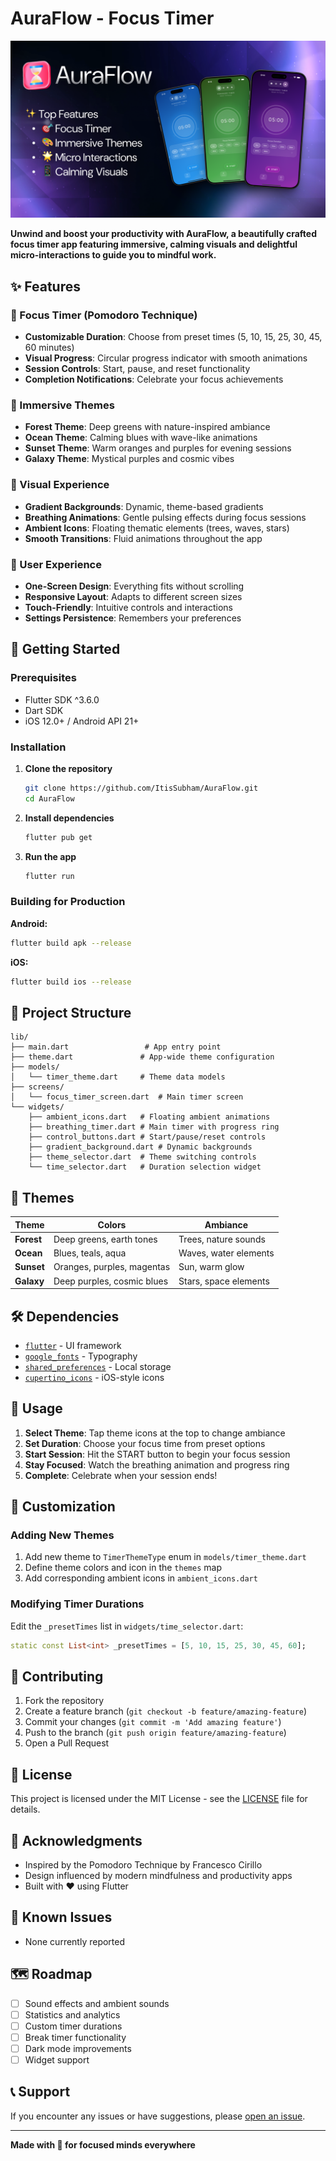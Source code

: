 # AuraFlow - Focus Timer

![Preview](./️AuraFlow.png)

**Unwind and boost your productivity with AuraFlow, a beautifully crafted focus timer app featuring immersive, calming visuals and delightful micro-interactions to guide you to mindful work.**

## ✨ Features

### 🎯 Focus Timer (Pomodoro Technique)

- **Customizable Duration**: Choose from preset times (5, 10, 15, 25, 30, 45, 60 minutes)
- **Visual Progress**: Circular progress indicator with smooth animations
- **Session Controls**: Start, pause, and reset functionality
- **Completion Notifications**: Celebrate your focus achievements

### 🎨 Immersive Themes

- **Forest Theme**: Deep greens with nature-inspired ambiance
- **Ocean Theme**: Calming blues with wave-like animations
- **Sunset Theme**: Warm oranges and purples for evening sessions
- **Galaxy Theme**: Mystical purples and cosmic vibes

### 🌟 Visual Experience

- **Gradient Backgrounds**: Dynamic, theme-based gradients
- **Breathing Animations**: Gentle pulsing effects during focus sessions
- **Ambient Icons**: Floating thematic elements (trees, waves, stars)
- **Smooth Transitions**: Fluid animations throughout the app

### 📱 User Experience

- **One-Screen Design**: Everything fits without scrolling
- **Responsive Layout**: Adapts to different screen sizes
- **Touch-Friendly**: Intuitive controls and interactions
- **Settings Persistence**: Remembers your preferences

## 🚀 Getting Started

### Prerequisites

- Flutter SDK ^3.6.0
- Dart SDK
- iOS 12.0+ / Android API 21+

### Installation

1. **Clone the repository**

   ```bash
   git clone https://github.com/ItisSubham/AuraFlow.git
   cd AuraFlow
   ```

2. **Install dependencies**

   ```bash
   flutter pub get
   ```

3. **Run the app**
   ```bash
   flutter run
   ```

### Building for Production

**Android:**

```bash
flutter build apk --release
```

**iOS:**

```bash
flutter build ios --release
```

## 📁 Project Structure

```
lib/
├── main.dart                 # App entry point
├── theme.dart               # App-wide theme configuration
├── models/
│   └── timer_theme.dart     # Theme data models
├── screens/
│   └── focus_timer_screen.dart  # Main timer screen
└── widgets/
    ├── ambient_icons.dart   # Floating ambient animations
    ├── breathing_timer.dart # Main timer with progress ring
    ├── control_buttons.dart # Start/pause/reset controls
    ├── gradient_background.dart # Dynamic backgrounds
    ├── theme_selector.dart  # Theme switching controls
    └── time_selector.dart   # Duration selection widget
```

## 🎨 Themes

| Theme      | Colors                     | Ambiance              |
| ---------- | -------------------------- | --------------------- |
| **Forest** | Deep greens, earth tones   | Trees, nature sounds  |
| **Ocean**  | Blues, teals, aqua         | Waves, water elements |
| **Sunset** | Oranges, purples, magentas | Sun, warm glow        |
| **Galaxy** | Deep purples, cosmic blues | Stars, space elements |

## 🛠️ Dependencies

- [`flutter`](https://flutter.dev/) - UI framework
- [`google_fonts`](https://pub.dev/packages/google_fonts) - Typography
- [`shared_preferences`](https://pub.dev/packages/shared_preferences) - Local storage
- [`cupertino_icons`](https://pub.dev/packages/cupertino_icons) - iOS-style icons

## 🎯 Usage

1. **Select Theme**: Tap theme icons at the top to change ambiance
2. **Set Duration**: Choose your focus time from preset options
3. **Start Session**: Hit the START button to begin your focus session
4. **Stay Focused**: Watch the breathing animation and progress ring
5. **Complete**: Celebrate when your session ends!

## 🔧 Customization

### Adding New Themes

1. Add new theme to `TimerThemeType` enum in `models/timer_theme.dart`
2. Define theme colors and icon in the `themes` map
3. Add corresponding ambient icons in `ambient_icons.dart`

### Modifying Timer Durations

Edit the `_presetTimes` list in `widgets/time_selector.dart`:

```dart
static const List<int> _presetTimes = [5, 10, 15, 25, 30, 45, 60];
```

## 🤝 Contributing

1. Fork the repository
2. Create a feature branch (`git checkout -b feature/amazing-feature`)
3. Commit your changes (`git commit -m 'Add amazing feature'`)
4. Push to the branch (`git push origin feature/amazing-feature`)
5. Open a Pull Request

## 📝 License

This project is licensed under the MIT License - see the [LICENSE](LICENSE) file for details.

## 🙏 Acknowledgments

- Inspired by the Pomodoro Technique by Francesco Cirillo
- Design influenced by modern mindfulness and productivity apps
- Built with ❤️ using Flutter

## 🐛 Known Issues

- None currently reported

## 🗺️ Roadmap

- [ ] Sound effects and ambient sounds
- [ ] Statistics and analytics
- [ ] Custom timer durations
- [ ] Break timer functionality
- [ ] Dark mode improvements
- [ ] Widget support

## 📞 Support

If you encounter any issues or have suggestions, please [open an issue](https://github.com/ItisSubham/AuraFlow/issues).

---

**Made with 💚 for focused minds everywhere**
